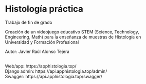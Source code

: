 # Histología práctica
Trabajo de fin de grado

Creación de un videojuego educativo STEM (Science, Technology, Engineering, Math) para la enseñanza de muestras de Histología en Universidad y Formación Profesional

Autor: Javier Raúl Alonso Tejera

<br>
Web/app: https://apphistologia.top/
<br>
Django admin: https://api.apphistologia.top/admin/
<br>
Swagger: https://api.apphistologia.top/swagger/
